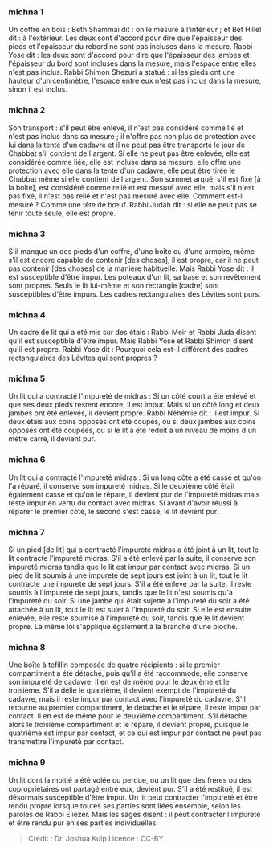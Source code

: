 
### michna 1
Un coffre en bois : Beth Shammai dit : on le mesure à l'intérieur ; et Bet Hillel dit : à l'extérieur. Les deux sont d'accord pour dire que l'épaisseur des pieds et l'épaisseur du rebord ne sont pas incluses dans la mesure. Rabbi Yose dit : les deux sont d'accord pour dire que l'épaisseur des jambes et l'épaisseur du bord sont incluses dans la mesure, mais l'espace entre elles n'est pas inclus. Rabbi Shimon Shezuri a statué : si les pieds ont une hauteur d'un centimètre, l'espace entre eux n'est pas inclus dans la mesure, sinon il est inclus.

### michna 2
Son transport : s'il peut être enlevé, il n'est pas considéré comme lié et n'est pas inclus dans sa mesure ; il n'offre pas non plus de protection avec lui dans la tente d'un cadavre et il ne peut pas être transporté le jour de Chabbat s'il contient de l'argent. Si elle ne peut pas être enlevée, elle est considérée comme liée, elle est incluse dans sa mesure, elle offre une protection avec elle dans la tente d'un cadavre, elle peut être tirée le Chabbat même si elle contient de l'argent. Son sommet arqué, s'il est fixé [à la boîte], est considéré comme relié et est mesuré avec elle, mais s'il n'est pas fixé, il n'est pas relié et n'est pas mesuré avec elle. Comment est-il mesuré ? Comme une tête de bœuf. Rabbi Judah dit : si elle ne peut pas se tenir toute seule, elle est propre.

### michna 3
S'il manque un des pieds d'un coffre, d'une boîte ou d'une armoire, même s'il est encore capable de contenir [des choses], il est propre, car il ne peut pas contenir [des choses] de la manière habituelle. Mais Rabbi Yose dit : il est susceptible d'être impur. Les poteaux d'un lit, sa base et son revêtement sont propres. Seuls le lit lui-même et son rectangle [cadre] sont susceptibles d'être impurs. Les cadres rectangulaires des Lévites sont purs.

### michna 4
Un cadre de lit qui a été mis sur des étais : Rabbi Meir et Rabbi Juda disent qu'il est susceptible d'être impur. Mais Rabbi Yose et Rabbi Shimon disent qu'il est propre. Rabbi Yose dit : Pourquoi cela est-il différent des cadres rectangulaires des Lévites qui sont propres ?

### michna 5
Un lit qui a contracté l'impureté de midras : Si un côté court a été enlevé et que ses deux pieds restent encore, il est impur. Mais si un côté long et deux jambes ont été enlevés, il devient propre. Rabbi Néhémie dit : il est impur. Si deux étais aux coins opposés ont été coupés, ou si deux jambes aux coins opposés ont été coupées, ou si le lit a été réduit à un niveau de moins d'un mètre carré, il devient pur.

### michna 6
Un lit qui a contracté l'impureté midras : Si un long côté a été cassé et qu'on l'a réparé, il conserve son impureté midras. Si le deuxième côté était également cassé et qu'on le répare, il devient pur de l'impureté midras mais reste impur en vertu du contact avec midras. Si avant d'avoir réussi à réparer le premier côté, le second s'est cassé, le lit devient pur.

### michna 7
Si un pied [de lit] qui a contracté l'impureté midras a été joint à un lit, tout le lit contracte l'impureté midras. S'il a été enlevé par la suite, il conserve son impureté midras tandis que le lit est impur par contact avec midras. Si un pied de lit soumis à une impureté de sept jours est joint à un lit, tout le lit contracte une impureté de sept jours. S'il a été enlevé par la suite, il reste soumis à l'impureté de sept jours, tandis que le lit n'est soumis qu'à l'impureté du soir. Si une jambe qui était sujette à l'impureté du soir a été attachée à un lit, tout le lit est sujet à l'impureté du soir. Si elle est ensuite enlevée, elle reste soumise à l'impureté du soir, tandis que le lit devient propre. La même loi s'applique également à la branche d'une pioche.

### michna 8
Une boîte à tefillin composée de quatre récipients : si le premier compartiment a été détaché, puis qu'il a été raccommodé, elle conserve son impureté de cadavre. Il en est de même pour le deuxième et le troisième. S'il a délié le quatrième, il devient exempt de l'impureté du cadavre, mais il reste impur par contact avec l'impureté du cadavre. S'il retourne au premier compartiment, le détache et le répare, il reste impur par contact. Il en est de même pour le deuxième compartiment. S'il détache alors le troisième compartiment et le répare, il devient propre, puisque le quatrième est impur par contact, et ce qui est impur par contact ne peut pas transmettre l'impureté par contact.

### michna 9
Un lit dont la moitié a été volée ou perdue, ou un lit que des frères ou des copropriétaires ont partagé entre eux, devient pur. S'il a été restitué, il est désormais susceptible d'être impur. Un lit peut contracter l'impureté et être rendu propre lorsque toutes ses parties sont liées ensemble, selon les paroles de Rabbi Eliezer. Mais les sages disent : il peut contracter l'impureté et être rendu pur en ses parties individuelles.

>Crédit : Dr. Joshua Kulp
>Licence : CC-BY